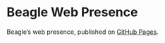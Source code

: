 # Beagle Web Presence

Beagle’s web presence, published on [GitHub Pages](https://jGleitz.github.io/Beagle/branches/blackboard-fix).